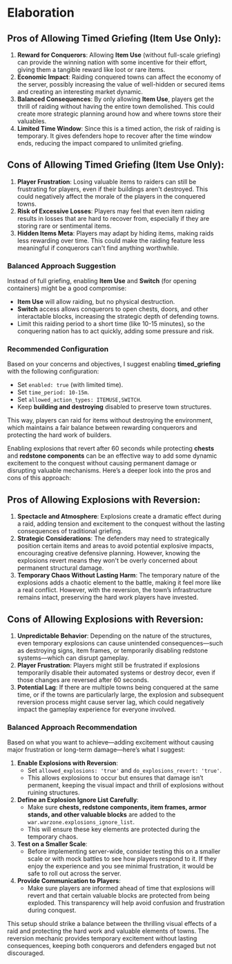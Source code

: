 # Elaboration

## Pros of Allowing Timed Griefing (Item Use Only):

1. **Reward for Conquerors**: Allowing **Item Use** (without full-scale griefing) can provide the winning nation with some incentive for their effort, giving them a tangible reward like loot or rare items.
2. **Economic Impact**: Raiding conquered towns can affect the economy of the server, possibly increasing the value of well-hidden or secured items and creating an interesting market dynamic.
3. **Balanced Consequences**: By only allowing **Item Use**, players get the thrill of raiding without having the entire town demolished. This could create more strategic planning around how and where towns store their valuables.
4. **Limited Time Window**: Since this is a timed action, the risk of raiding is temporary. It gives defenders hope to recover after the time window ends, reducing the impact compared to unlimited griefing.

## Cons of Allowing Timed Griefing (Item Use Only):

1. **Player Frustration**: Losing valuable items to raiders can still be frustrating for players, even if their buildings aren't destroyed. This could negatively affect the morale of the players in the conquered towns.
2. **Risk of Excessive Losses**: Players may feel that even item raiding results in losses that are hard to recover from, especially if they are storing rare or sentimental items.
3. **Hidden Items Meta**: Players may adapt by hiding items, making raids less rewarding over time. This could make the raiding feature less meaningful if conquerors can't find anything worthwhile.

### Balanced Approach Suggestion

Instead of full griefing, enabling **Item Use** and **Switch** (for opening containers) might be a good compromise:

* **Item Use** will allow raiding, but no physical destruction.
* **Switch** access allows conquerors to open chests, doors, and other interactable blocks, increasing the strategic depth of defending towns.
* Limit this raiding period to a short time (like 10-15 minutes), so the conquering nation has to act quickly, adding some pressure and risk.

### Recommended Configuration

Based on your concerns and objectives, I suggest enabling **timed\_griefing** with the following configuration:

* Set `enabled: true` (with limited time).
* Set `time_period: 10-15m`.
* Set `allowed_action_types: ITEMUSE,SWITCH`.
* Keep **building and destroying** disabled to preserve town structures.

This way, players can raid for items without destroying the environment, which maintains a fair balance between rewarding conquerors and protecting the hard work of builders.



Enabling explosions that revert after 60 seconds while protecting **chests** and **redstone components** can be an effective way to add some dynamic excitement to the conquest without causing permanent damage or disrupting valuable mechanisms. Here’s a deeper look into the pros and cons of this approach:

## Pros of Allowing Explosions with Reversion:

1. **Spectacle and Atmosphere**: Explosions create a dramatic effect during a raid, adding tension and excitement to the conquest without the lasting consequences of traditional griefing.
2. **Strategic Considerations**: The defenders may need to strategically position certain items and areas to avoid potential explosive impacts, encouraging creative defensive planning. However, knowing the explosions revert means they won't be overly concerned about permanent structural damage.
3. **Temporary Chaos Without Lasting Harm**: The temporary nature of the explosions adds a chaotic element to the battle, making it feel more like a real conflict. However, with the reversion, the town’s infrastructure remains intact, preserving the hard work players have invested.

## Cons of Allowing Explosions with Reversion:

1. **Unpredictable Behavior**: Depending on the nature of the structures, even temporary explosions can cause unintended consequences—such as destroying signs, item frames, or temporarily disabling redstone systems—which can disrupt gameplay.
2. **Player Frustration**: Players might still be frustrated if explosions temporarily disable their automated systems or destroy decor, even if those changes are reversed after 60 seconds.
3. **Potential Lag**: If there are multiple towns being conquered at the same time, or if the towns are particularly large, the explosion and subsequent reversion process might cause server lag, which could negatively impact the gameplay experience for everyone involved.

### Balanced Approach Recommendation

Based on what you want to achieve—adding excitement without causing major frustration or long-term damage—here’s what I suggest:

1. **Enable Explosions with Reversion**:
   * Set `allowed_explosions: 'true'` and `do_explosions_revert: 'true'`.
   * This allows explosions to occur but ensures that damage isn’t permanent, keeping the visual impact and thrill of explosions without ruining structures.
2. **Define an Explosion Ignore List Carefully**:
   * Make sure **chests, redstone components, item frames, armor stands, and other valuable blocks** are added to the `war.warzone.explosions_ignore_list`.
   * This will ensure these key elements are protected during the temporary chaos.
3. **Test on a Smaller Scale**:
   * Before implementing server-wide, consider testing this on a smaller scale or with mock battles to see how players respond to it. If they enjoy the experience and you see minimal frustration, it would be safe to roll out across the server.
4. **Provide Communication to Players**:
   * Make sure players are informed ahead of time that explosions will revert and that certain valuable blocks are protected from being exploded. This transparency will help avoid confusion and frustration during conquest.

This setup should strike a balance between the thrilling visual effects of a raid and protecting the hard work and valuable elements of towns. The reversion mechanic provides temporary excitement without lasting consequences, keeping both conquerors and defenders engaged but not discouraged.
